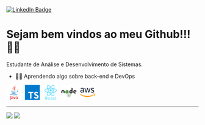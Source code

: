   <div id="badges">
  <a href = "https://www.linkedin.com/in/martinsneto8080/">
    <img src="https://img.shields.io/badge/LinkedIn-blue?style=for-the-badge&logo=linkedin&logoColor=white" alt="LinkedIn Badge"/>
  </a>
</div>

# Sejam bem vindos ao meu Github!!! 🧑‍💻

Estudante de Análise e Desenvolvimento de Sistemas.

- 👩‍💻 Aprendendo algo sobre back-end e DevOps

<div>
  <img src="https://github.com/devicons/devicon/blob/master/icons/java/java-original-wordmark.svg" title="Java" alt="Java" width="40" height="40"/>&nbsp;
  <img src="https://github.com/devicons/devicon/blob/master/icons/typescript/typescript-original.svg" title="Typescript" alt="Typescript" width="40" height="40"/>&nbsp;
  <img src="https://github.com/devicons/devicon/blob/master/icons/react/react-original-wordmark.svg" title="React" alt="React" width="40" height="40"/>&nbsp;
  <img src="https://github.com/devicons/devicon/blob/master/icons/nodejs/nodejs-original-wordmark.svg" title="Nodejs" alt="Nodejs" width="40" height="40"/>&nbsp;
  <img src="https://github.com/devicons/devicon/blob/master/icons/amazonwebservices/amazonwebservices-original-wordmark.svg" title="amazonwebservices" alt="amazonwebservices" width="40" height="40"/>&nbsp;
</div>

---

<div align = "left">
<img height = "200em" src="https://github-readme-stats.vercel.app/api/top-langs/?username=MartinsNeto80&show_icons=true&theme=bear&count_private=true"/>
<img height = "200em" src="https://github-readme-stats.vercel.app/api?username=MartinsNeto80&show_icons=true&show_icons=true&theme=bear&count_private=true" />
</div>
